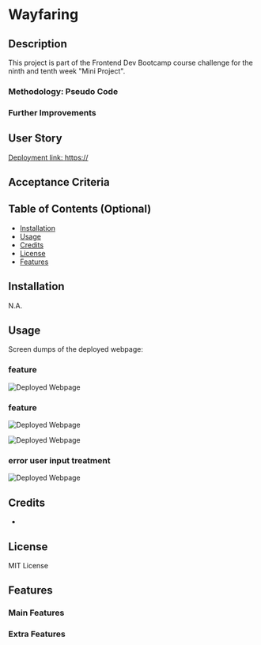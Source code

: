 # Wayfaring

## Description

This project is part of the Frontend Dev Bootcamp course challenge for the ninth and tenth week "Mini Project". 


   


### Methodology: Pseudo Code

  

### Further Improvements





## User Story




[Deployment link: https://](https:/)


## Acceptance Criteria




## Table of Contents (Optional)

* [Installation](#installation)
* [Usage](#usage)
* [Credits](#credits)
* [License](#license)
* [Features](#features)


## Installation

N.A.


## Usage 

Screen dumps of the deployed webpage:

### feature 
![Deployed Webpage](assets/images)





### feature 
![Deployed Webpage](assets/images/)

![Deployed Webpage](assets/images/)



### error user input treatment
![Deployed Webpage](assets/images/)




## Credits

* 




## License 

MIT License



## Features

### Main Features

  
### Extra Features



